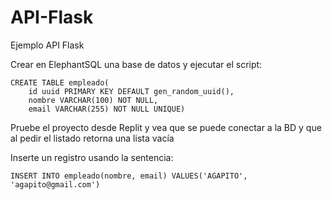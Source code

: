 # API-Flask
Ejemplo API Flask

Crear en ElephantSQL una base de datos y ejecutar el script:
```
CREATE TABLE empleado(
    id uuid PRIMARY KEY DEFAULT gen_random_uuid(),
    nombre VARCHAR(100) NOT NULL,
    email VARCHAR(255) NOT NULL UNIQUE)
```
Pruebe el proyecto desde Replit y vea que se puede conectar a la BD y que al pedir el listado retorna una lista vacía

Inserte un registro usando la sentencia:

```
INSERT INTO empleado(nombre, email) VALUES('AGAPITO', 'agapito@gmail.com')
```
